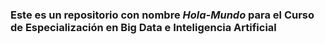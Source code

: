 ### Este es un repositorio con nombre _Hola-Mundo_ para el __Curso de Especialización en Big Data e Inteligencia Artificial__
